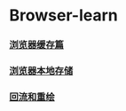 # Browser-learn
### [浏览器缓存篇](https://github.com/lurenacm/Browser-learn/issues/1)

### [浏览器本地存储](https://github.com/lurenacm/Browser-learn/issues/2)


### [回流和重绘](https://github.com/lurenacm/Browser-learn/issues/3)

<!-- 
提前批
京东

快手

美团

百度

腾讯

阿里

字节
 -->